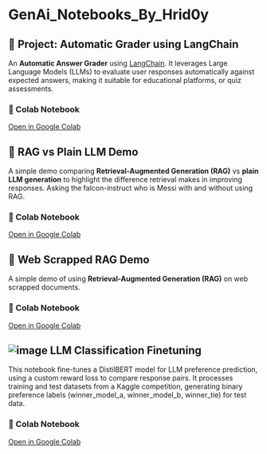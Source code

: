 # GenAi_Notebooks_By_Hrid0y

## 📘 Project: Automatic Grader using LangChain
An **Automatic Answer Grader** using [LangChain](https://www.langchain.com/). It leverages Large Language Models (LLMs) to evaluate user responses automatically against expected answers, making it suitable for educational platforms, or quiz assessments.

### 🔗 Colab Notebook
[Open in Google Colab](https://colab.research.google.com/drive/1ogA1e65R8smqsWQQWiB9HShtg76QceKe?usp=sharing)


## 🧠 RAG vs Plain LLM Demo  
A simple demo comparing **Retrieval-Augmented Generation (RAG)** vs **plain LLM generation** to highlight the difference retrieval makes in improving responses. Asking the falcon-instruct who is Messi with and without using RAG. 

### 🔗 Colab Notebook  
[Open in Google Colab](https://colab.research.google.com/drive/17XH7iWg4cNnUt0nDHiMHwto63X2Moi3O?usp=sharing)


## 🧠 Web Scrapped RAG Demo  
A simple demo of using **Retrieval-Augmented Generation (RAG)** on web scrapped documents.

### 🔗 Colab Notebook  
[Open in Google Colab](https://colab.research.google.com/drive/1MSqo-6j3VmdORNWyiY78_KtFJMD2RSWT?usp=sharing)

## ![image](https://github.com/user-attachments/assets/390f54f8-a91e-42e6-b344-dd687b72d59a) LLM Classification Finetuning 
This notebook fine-tunes a DistilBERT model for LLM preference prediction, using a custom reward loss to compare response pairs. It processes training and test datasets from a Kaggle competition, generating binary preference labels (winner_model_a, winner_model_b, winner_tie) for test data.

### 🔗 Colab Notebook  
[Open in Google Colab](https://colab.research.google.com/drive/17xJPlIJLgCzCydKXZ75l8h8XD2jNXsVj?usp=sharing)

